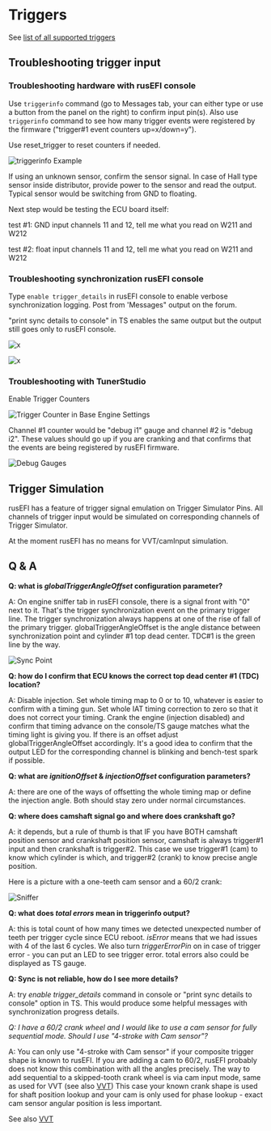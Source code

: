 # Triggers

See [list of all supported triggers](All-Supported-Triggers.md)

## Troubleshooting trigger input

### Troubleshooting hardware with rusEFI console

Use `triggerinfo` command (go to Messages tab, your can either type or use a button from the panel on the right) to confirm input pin(s). Also use `triggerinfo` command to see how many trigger events were registered by the firmware ("trigger#1 event counters up=x/down=y").

Use reset_trigger to reset counters if needed.

![triggerinfo Example](/Images/triggerinfo.png)

If using an unknown sensor, confirm the sensor signal. In case of Hall type sensor inside distributor, provide power to the sensor and read the output. Typical sensor would be switching from GND to floating.

Next step would be testing the ECU board itself:

test #1: GND input channels 11 and 12, tell me what you read on W211 and W212

test #2: float input channels 11 and 12, tell me what you read on W211 and W212

### Troubleshooting synchronization rusEFI console

Type `enable trigger_details` in rusEFI console to enable verbose synchronization logging. Post from 'Messages" output on the forum.

"print sync details to console" in TS enables the same output but the output still goes only to rusEFI console.

![x](/Images/trigger-gather-gaps-step-1.png)

![x](/Images/trigger-gather-gaps-step-2.png)

### Troubleshooting with TunerStudio

Enable Trigger Counters

![Trigger Counter in Base Engine Settings](/Images/trigger_counters.png)

Channel #1 counter would be "debug i1" gauge and channel #2 is "debug i2". These values should go up if you are cranking and that confirms that the events are being registered by rusEFI firmware.

![Debug Gauges](/Images/debug_gauges_counter.png)

## Trigger Simulation

rusEFI has a feature of trigger signal emulation on Trigger Simulator Pins. All channels of trigger input would be simulated on corresponding channels of Trigger Simulator.

At the moment rusEFI has no means for VVT/camInput simulation.

## Q & A

**Q: what is _globalTriggerAngleOffset_ configuration parameter?**

A: On engine sniffer tab in rusEFI console, there is a signal front with "0" next to it. That's the trigger synchronization event on the primary trigger line. The trigger synchronization always happens at one of the rise of fall of the primary trigger. globalTriggerAngleOffset is the angle distance between synchronization point and cylinder #1 top dead center. TDC#1 is the green line by the way.

![Sync Point](/Images/Sync_point_highlighed.png)

**Q: how do I confirm that ECU knows the correct top dead center #1 (TDC) location?**

A: Disable injection. Set whole timing map to 0 or to 10, whatever is easier to confirm with a timing gun. Set whole IAT timing correction to zero so that it does not correct your timing. Crank the engine (injection disabled) and confirm that timing advance on the console/TS gauge matches what the timing light is giving you. If there is an offset adjust globalTriggerAngleOffset accordingly. It's a good idea to confirm that the output LED for the corresponding channel is blinking and bench-test spark if possible.

**Q: what are _ignitionOffset_ & _injectionOffset_ configuration parameters?**

A: there are one of the ways of offsetting the whole timing map or define the injection angle. Both should stay zero under normal circumstances.

**Q: where does camshaft signal go and where does crankshaft go?**

A: it depends, but a rule of thumb is that IF you have BOTH camshaft position sensor and crankshaft position sensor, camshaft is always trigger#1 input and then crankshaft is trigger#2. This case we use trigger#1 (cam) to know which cylinder is which, and trigger#2 (crank) to know precise angle position.

Here is a picture with a one-teeth cam sensor and a 60/2 crank:

![Sniffer](/Images/60_2_with_cam.png)

**Q: what does _total errors_ mean in triggerinfo output?**

A: this is total count of how many times we detected unexpected number of teeth per trigger cycle since ECU reboot. _isError_ means that we had issues with 4 of the last 6 cycles. We also turn _triggerErrorPin_ on in case of trigger error - you can put an LED to see trigger error. total errors also could be displayed as TS gauge.

**Q: Sync is not reliable, how do I see more details?**

A: try _enable trigger_details_ command in console or "print sync details to console" option in TS. This would produce some helpful messages with synchronization progress details.

_Q: I have a 60/2 crank wheel and I would like to use a cam sensor for fully sequential mode. Should I use "4-stroke with Cam sensor"?_

A: You can only use "4-stroke with Cam sensor" if your composite trigger shape is known to rusEFI. If you are adding a cam to 60/2, rusEFI probably does not know this combination with all the angles precisely. The way to add sequential to a skipped-tooth crank wheel is via cam input mode, same as used for VVT (see also [VVT](/Technical/VVT))
This case your known crank shape is used for shaft position lookup and your cam is only used for phase lookup - exact cam sensor angular position is less important.

See also [VVT](/Technical/VVT)
